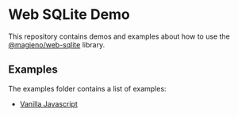 # Web SQLite Demo

This repository contains demos and examples about how to use the [@magieno/web-sqlite](https://www.npmjs.com/package/@magieno/web-sqlite) library.

## Examples
The examples folder contains a list of examples:
* [Vanilla Javascript](examples/vanilla-js/README.md)